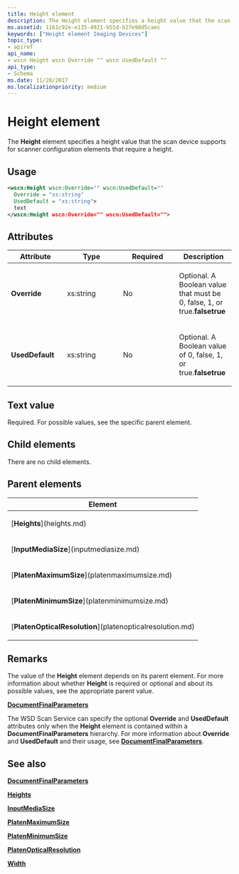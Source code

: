 ```yaml
---
title: Height element
description: The Height element specifies a height value that the scan device supports for scanner configuration elements that require a height.
ms.assetid: 1161c92e-e135-4921-b55d-b27e98d5caec
keywords: ["Height element Imaging Devices"]
topic_type:
- apiref
api_name:
- wscn Height wscn Override "" wscn UsedDefault ""
api_type:
- Schema
ms.date: 11/28/2017
ms.localizationpriority: medium
---
```


# Height element


The **Height** element specifies a height value that the scan device supports for scanner configuration elements that require a height.

Usage
-----

```xml
<wscn:Height wscn:Override="" wscn:UsedDefault=""
  Override = "xs:string"
  UsedDefault = "xs:string">
  text
</wscn:Height wscn:Override="" wscn:UsedDefault="">
```

Attributes
----------

<table>
<colgroup>
<col width="25%" />
<col width="25%" />
<col width="25%" />
<col width="25%" />
</colgroup>
<thead>
<tr class="header">
<th>Attribute</th>
<th>Type</th>
<th>Required</th>
<th>Description</th>
</tr>
</thead>
<tbody>
<tr class="odd">
<td><p><strong><strong>Override</strong></strong></p></td>
<td><p>xs:string</p></td>
<td><p>No</p></td>
<td><p></p>
<p>Optional. A Boolean value that must be 0, false, 1, or true.<strong>falsetrue</strong></p></td>
</tr>
<tr class="even">
<td><p><strong><strong>UsedDefault</strong></strong></p></td>
<td><p>xs:string</p></td>
<td><p>No</p></td>
<td><p></p>
<p>Optional. A Boolean value of 0, false, 1, or true.<strong>falsetrue</strong></p></td>
</tr>
</tbody>
</table>

Text value
----------

Required. For possible values, see the specific parent element.

## Child elements


There are no child elements.

## Parent elements


<table>
<colgroup>
<col width="100%" />
</colgroup>
<thead>
<tr class="header">
<th>Element</th>
</tr>
</thead>
<tbody>
<tr class="odd">
<td><p>[<strong>Heights</strong>](heights.md)</p></td>
</tr>
<tr class="even">
<td><p>[<strong>InputMediaSize</strong>](inputmediasize.md)</p></td>
</tr>
<tr class="odd">
<td><p>[<strong>PlatenMaximumSize</strong>](platenmaximumsize.md)</p></td>
</tr>
<tr class="even">
<td><p>[<strong>PlatenMinimumSize</strong>](platenminimumsize.md)</p></td>
</tr>
<tr class="odd">
<td><p>[<strong>PlatenOpticalResolution</strong>](platenopticalresolution.md)</p></td>
</tr>
</tbody>
</table>

Remarks
-------

The value of the **Height** element depends on its parent element. For more information about whether **Height** is required or optional and about its possible values, see the appropriate parent value.

[**DocumentFinalParameters**](documentfinalparameters.md)

The WSD Scan Service can specify the optional **Override** and **UsedDefault** attributes only when the **Height** element is contained within a **DocumentFinalParameters** hierarchy. For more information about **Override** and **UsedDefault** and their usage, see [**DocumentFinalParameters**](documentfinalparameters.md).

## See also


[**DocumentFinalParameters**](documentfinalparameters.md)

[**Heights**](heights.md)

[**InputMediaSize**](inputmediasize.md)

[**PlatenMaximumSize**](platenmaximumsize.md)

[**PlatenMinimumSize**](platenminimumsize.md)

[**PlatenOpticalResolution**](platenopticalresolution.md)

[**Width**](width.md)

 

 






